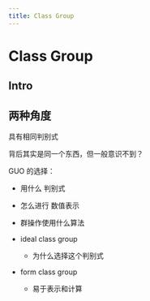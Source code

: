 ```yaml
---
title: Class Group
---
```


# Class Group

## Intro



## 两种角度

具有相同判别式

背后其实是同一个东西，但一般意识不到？

GUO 的选择：
+ 用什么 判别式
+ 怎么进行 数值表示
+ 群操作使用什么算法


+ ideal class group
    * 为什么选择这个判别式
+ form class group
    * 易于表示和计算